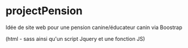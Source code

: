 # projectPension

Idée de site web pour une pension canine/éducateur canin via Boostrap

(html - sass ainsi qu'un script Jquery et une fonction JS)
